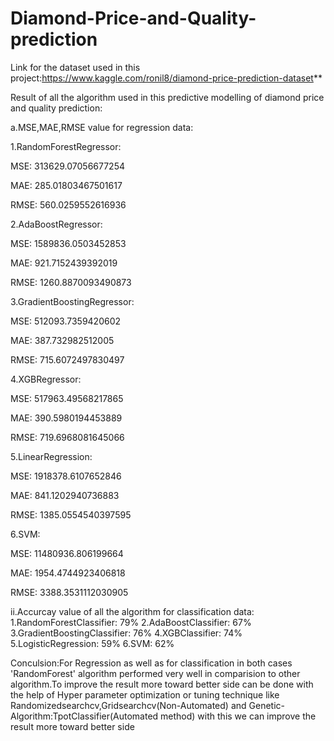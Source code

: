 # Diamond-Price-and-Quality-prediction

Link for the dataset used in this project:https://www.kaggle.com/ronil8/diamond-price-prediction-dataset**


Result of all the algorithm used in this predictive modelling of diamond price and quality prediction:

a.MSE,MAE,RMSE value for regression data:

1.RandomForestRegressor:

MSE: 313629.07056677254

MAE: 285.01803467501617

RMSE: 560.0259552616936

2.AdaBoostRegressor:

MSE: 1589836.0503452853

MAE: 921.7152439392019

RMSE: 1260.8870093490873

3.GradientBoostingRegressor:

MSE: 512093.7359420602

MAE: 387.732982512005

RMSE: 715.6072497830497

4.XGBRegressor:

MSE: 517963.49568217865

MAE: 390.5980194453889

RMSE: 719.6968081645066

5.LinearRegression:

MSE: 1918378.6107652846

MAE: 841.1202940736883

RMSE: 1385.0554540397595

6.SVM:

MSE: 11480936.806199664

MAE: 1954.4744923406818

RMSE: 3388.3531112030905


ii.Accurcay value of all the algorithm for classification data:
1.RandomForestClassifier: 79%
2.AdaBoostClassifier: 67%
3.GradientBoostingClassifier: 76%
4.XGBClassifier: 74%
5.LogisticRegression: 59%
6.SVM: 62%


Conculsion:For Regression as well as for classification in both cases 'RandomForest' algorithm performed very well in comparision to other algorithm.To improve the result more toward better side can be done with the help of Hyper parameter optimization or tuning technique like Randomizedsearchcv,Gridsearchcv(Non-Automated) and Genetic-Algorithm:TpotClassifier(Automated method) with this we can improve the result more toward better side

